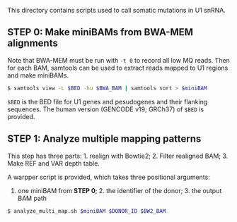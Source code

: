 This directory contains scripts used to call somatic mutations in U1 snRNA.

## STEP 0: Make miniBAMs from BWA-MEM alignments
Note that BWA-MEM must be run with `-t 0` to record all low MQ reads. Then for each BAM,
samtools can be used to extract reads mapped to U1 regions and make miniBAMs.
```bash
$ samtools view -L $BED -hu $BWA_BAM | samtools sort > $miniBAM
```
`$BED` is the BED file for U1 genes and pesudogenes and their flanking sequences. The human version (GENCODE v19; GRCh37) of `$BED` is provided.

## STEP 1: Analyze multiple mapping patterns
This step has three parts: 1. realign with Bowtie2; 2. Filter realigned BAM; 3. Make REF and VAR depth table.

A warpper script is provided, which takes three positional arguments:
1. one miniBAM from **STEP 0**; 2. the identifier of the donor; 3. the output BAM path
```bash
$ analyze_multi_map.sh $miniBAM $DONOR_ID $BW2_BAM
```
